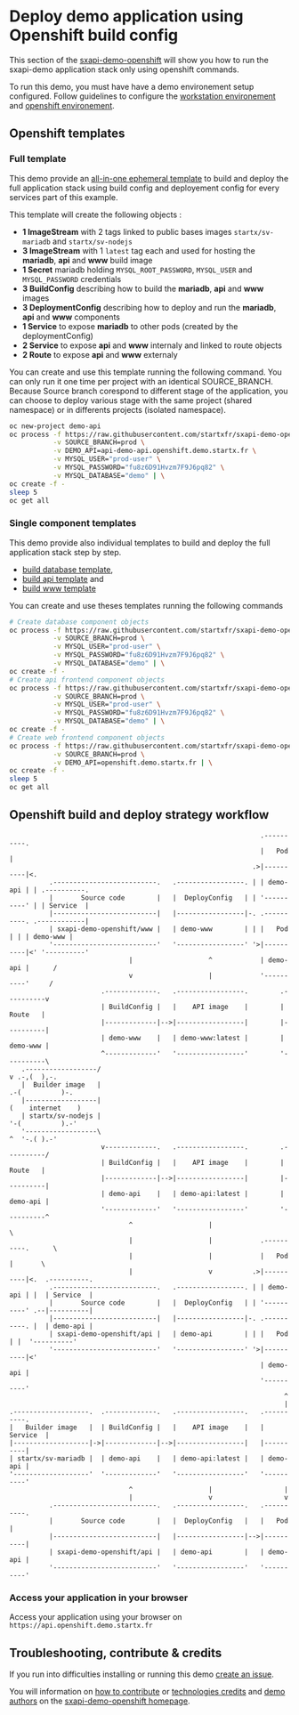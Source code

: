 # Deploy demo application using Openshift build config

This section of the [sxapi-demo-openshift](https://github.com/startxfr/sxapi-demo-openshift)
will show you how to run the sxapi-demo application stack only using openshift commands.

To run this demo, you must have have a demo environement setup configured. Follow guidelines 
to configure the [workstation environement](https://github.com/startxfr/sxapi-demo-openshift#setup-workstation-environement)
and [openshift environement](https://github.com/startxfr/sxapi-demo-openshift#setup-openshift-environement).

## Openshift templates

### Full template

This demo provide an [all-in-one ephemeral template](https://raw.githubusercontent.com/startxfr/sxapi-demo-openshift/prod/openshift-build-all-ephemeral.json)
to build and deploy the full application stack using build config and deployement config for every services
part of this example.

This template will create the following objects :
- **1 ImageStream** with 2 tags linked to public bases images `startx/sv-mariadb` and `startx/sv-nodejs`
- **3 ImageStream** with 1 `latest` tag each and used for hosting the **mariadb**, **api** and **www** build image
- **1 Secret** mariadb holding `MYSQL_ROOT_PASSWORD`, `MYSQL_USER` and `MYSQL_PASSWORD` credentials
- **3 BuildConfig** describing how to build the **mariadb**, **api** and **www** images
- **3 DeploymentConfig** describing how to deploy and run the **mariadb**, **api** and **www** components
- **1 Service** to expose **mariadb** to other pods (created by the deploymentConfig)
- **2 Service** to expose **api** and **www** internaly and linked to route objects
- **2 Route** to expose **api** and **www** externaly

You can create and use this template running the following command. You can only run it one time per project with an 
identical SOURCE_BRANCH. Because Source branch corespond to different stage of the application, you can choose 
to deploy various stage with the same project (shared namespace) or in differents projects (isolated namespace).

```bash
oc new-project demo-api
oc process -f https://raw.githubusercontent.com/startxfr/sxapi-demo-openshift/prod/openshift-build-all-ephemeral.json \
           -v SOURCE_BRANCH=prod \
           -v DEMO_API=api-demo-api.openshift.demo.startx.fr \
           -v MYSQL_USER="prod-user" \
           -v MYSQL_PASSWORD="fu8z6D91Hvzm7F9J6pq82" \
           -v MYSQL_DATABASE="demo" | \
oc create -f -
sleep 5
oc get all
```

### Single component templates

This demo provide also individual templates to build and deploy the full application stack step by step.
- [build database template](https://raw.githubusercontent.com/startxfr/sxapi-demo-openshift/prod/openshift-build-db-ephemeral.json),
- [build api template](https://raw.githubusercontent.com/startxfr/sxapi-demo-openshift/prod/openshift-build-api.json) and
- [build www template](https://raw.githubusercontent.com/startxfr/sxapi-demo-openshift/prod/openshift-build-www.json)

You can create and use theses templates running the following commands

```bash
# Create database component objects
oc process -f https://raw.githubusercontent.com/startxfr/sxapi-demo-openshift/prod/openshift-build-db-ephemeral.json \
           -v SOURCE_BRANCH=prod \
           -v MYSQL_USER="prod-user" \
           -v MYSQL_PASSWORD="fu8z6D91Hvzm7F9J6pq82" \
           -v MYSQL_DATABASE="demo" | \
oc create -f -
# Create api frontend component objects
oc process -f https://raw.githubusercontent.com/startxfr/sxapi-demo-openshift/prod/openshift-build-api.json \
           -v SOURCE_BRANCH=prod \
           -v MYSQL_USER="prod-user" \
           -v MYSQL_PASSWORD="fu8z6D91Hvzm7F9J6pq82" \
           -v MYSQL_DATABASE="demo" | \
oc create -f -
# Create web frontend component objects
oc process -f https://raw.githubusercontent.com/startxfr/sxapi-demo-openshift/prod/openshift-build-www.json \
           -v SOURCE_BRANCH=prod \
           -v DEMO_API=openshift.demo.startx.fr | \
oc create -f -
sleep 5
oc get all
```

## Openshift build and deploy strategy workflow

```
                                                               .----------.
                                                               |   Pod    |
                                                             .>|----------|<.
          .--------------------------.   .-----------------. | | demo-api | | .----------.
          |       Source code        |   |  DeployConfig   | | '----------' | | Service  |
          |--------------------------|   |-----------------|-. .----------. .------------|
          | sxapi-demo-openshift/www |   | demo-www        | | |   Pod    | | | demo-www |
          '--------------------------'   '-----------------' '>|----------|<' '----------'
                              |                   ^            | demo-api |      /
                              v                   |            '----------'     /
                       .-------------.   .-----------------.        .----------v
                       | BuildConfig |   |    API image    |        |  Route   |
                       |-------------|-->|-----------------|        |----------|
                       | demo-www    |   | demo-www:latest |        | demo-www |
                       ^-------------'   '-----------------'        '----------\
   .------------------/                                                         v .-,(  ),-.    
   |  Builder image   |                                                        .-(          )-. 
   |------------------|                                                       (    internet    )
   | startx/sv-nodejs |                                                        '-(          ).-'
   '------------------\                                                         ^  '-.( ).-'    
                       v-------------.   .-----------------.        .----------/
                       | BuildConfig |   |    API image    |        |  Route   |
                       |-------------|-->|-----------------|        |----------|
                       | demo-api    |   | demo-api:latest |        | demo-api |
                       '-------------'   '-----------------'        '----------^
                              ^                   |                             \
                              |                   |            .----------.      \
                              |                   |            |   Pod    |       \
                              |                   v          .>|----------|<.  .----------.
          .--------------------------.   .-----------------. | | demo-api | |  | Service  |
          |       Source code        |   |  DeployConfig   | | '----------' .--|----------|
          |--------------------------|   |-----------------|-. .----------. |  | demo-api |
          | sxapi-demo-openshift/api |   | demo-api        | | |   Pod    | |  '----------'
          '--------------------------'   '-----------------' '>|----------|<'
                                                               | demo-api |
                                                               '----------'
                                                                     ^
                                                                     |
.-------------------.  .-------------.   .-----------------.   .----------.
|   Builder image   |  | BuildConfig |   |    API image    |   | Service  |
|-------------------|->|-------------|-->|-----------------|   |----------|
| startx/sv-mariadb |  | demo-api    |   | demo-api:latest |   | demo-api |
'-------------------'  '-------------'   '-----------------'   '----------'
                              ^                   |                  |
                              |                   v                  v
          .--------------------------.   .-----------------.   .----------.
          |       Source code        |   |  DeployConfig   |   |   Pod    |
          |--------------------------|   |-----------------|-->|----------|
          | sxapi-demo-openshift/api |   | demo-api        |   | demo-api |
          '--------------------------'   '-----------------'   '----------'
```

### Access your application in your browser

Access your application using your browser on `https://api.openshift.demo.startx.fr`


## Troubleshooting, contribute & credits

If you run into difficulties installing or running this demo [create an issue](https://github.com/startxfr/sxapi-demo-openshift/issues/new).

You will information on [how to contribute](https://github.com/startxfr/sxapi-demo-openshift#contributing) or 
[technologies credits](https://github.com/startxfr/sxapi-demo-openshift#built-with) and
[demo authors](https://github.com/startxfr/sxapi-demo-openshift#authors) on the 
[sxapi-demo-openshift homepage](https://github.com/startxfr/sxapi-demo-openshift).
